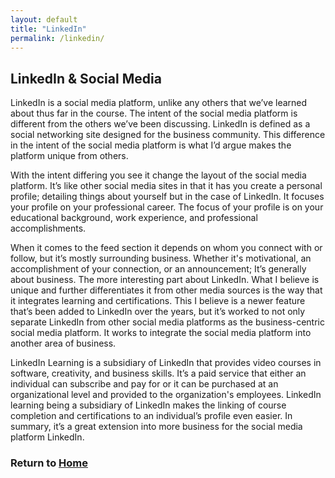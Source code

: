```yaml
---
layout: default
title: "LinkedIn"
permalink: /linkedin/
---
```


## LinkedIn & Social Media

LinkedIn is a social media platform, unlike any others that we’ve learned about thus far in the course. The intent of the social media platform is different from the others we’ve been discussing. LinkedIn is defined as a social networking site designed for the business community. This difference in the intent of the social media platform is what I’d argue makes the platform unique from others.  

With the intent differing you see it change the layout of the social media platform. It’s like other social media sites in that it has you create a personal profile; detailing things about yourself but in the case of LinkedIn. It focuses your profile on your professional career. The focus of your profile is on your educational background, work experience, and professional accomplishments.  

When it comes to the feed section it depends on whom you connect with or follow, but it’s mostly surrounding business. Whether it's motivational, an accomplishment of your connection, or an announcement; It’s generally about business. The more interesting part about LinkedIn. What I believe is unique and further differentiates it from other media sources is the way that it integrates learning and certifications. This I believe is a newer feature that’s been added to LinkedIn over the years, but it’s worked to not only separate LinkedIn from other social media platforms as the business-centric social media platform. It works to integrate the social media platform into another area of business.  

LinkedIn Learning is a subsidiary of LinkedIn that provides video courses in software, creativity, and business skills. It’s a paid service that either an individual can subscribe and pay for or it can be purchased at an organizational level and provided to the organization's employees. LinkedIn learning being a subsidiary of LinkedIn makes the linking of course completion and certifications to an individual’s profile even easier. In summary, it’s a great extension into more business for the social media platform LinkedIn.  

### Return to [Home](index.md)

